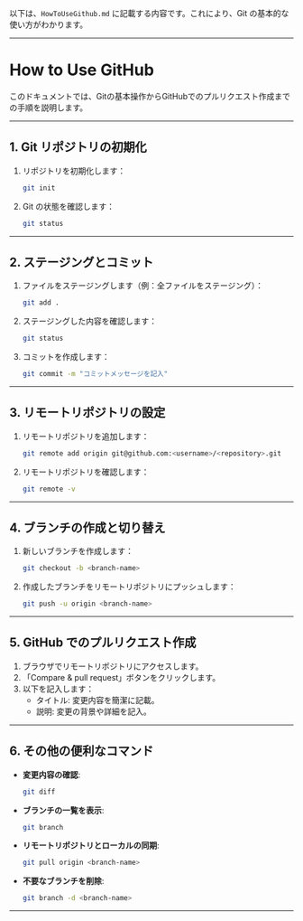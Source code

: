 以下は、`HowToUseGithub.md` に記載する内容です。これにより、Git の基本的な使い方がわかります。

---

# How to Use GitHub

このドキュメントでは、Gitの基本操作からGitHubでのプルリクエスト作成までの手順を説明します。

---

## **1. Git リポジトリの初期化**

1. リポジトリを初期化します：
   ```bash
   git init
   ```

2. Git の状態を確認します：
   ```bash
   git status
   ```

---

## **2. ステージングとコミット**

1. ファイルをステージングします（例：全ファイルをステージング）：
   ```bash
   git add .
   ```

2. ステージングした内容を確認します：
   ```bash
   git status
   ```

3. コミットを作成します：
   ```bash
   git commit -m "コミットメッセージを記入"
   ```

---

## **3. リモートリポジトリの設定**

1. リモートリポジトリを追加します：
   ```bash
   git remote add origin git@github.com:<username>/<repository>.git
   ```

2. リモートリポジトリを確認します：
   ```bash
   git remote -v
   ```

---

## **4. ブランチの作成と切り替え**

1. 新しいブランチを作成します：
   ```bash
   git checkout -b <branch-name>
   ```

2. 作成したブランチをリモートリポジトリにプッシュします：
   ```bash
   git push -u origin <branch-name>
   ```

---

## **5. GitHub でのプルリクエスト作成**

1. ブラウザでリモートリポジトリにアクセスします。
2. 「Compare & pull request」ボタンをクリックします。
3. 以下を記入します：
   - タイトル: 変更内容を簡潔に記載。
   - 説明: 変更の背景や詳細を記入。

---

## **6. その他の便利なコマンド**

- **変更内容の確認**:
   ```bash
   git diff
   ```

- **ブランチの一覧を表示**:
   ```bash
   git branch
   ```

- **リモートリポジトリとローカルの同期**:
   ```bash
   git pull origin <branch-name>
   ```

- **不要なブランチを削除**:
   ```bash
   git branch -d <branch-name>
   ```

---

